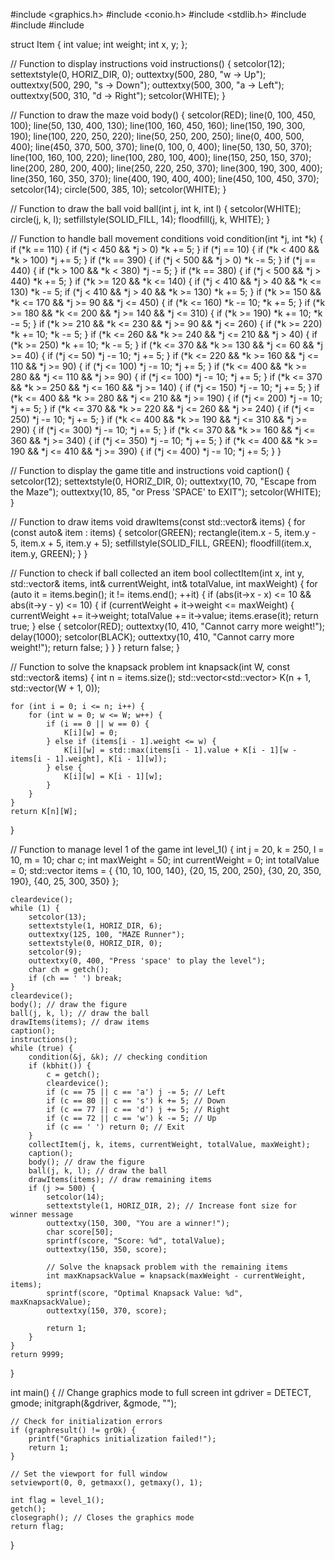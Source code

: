 #include <graphics.h>
#include <conio.h>
#include <stdlib.h>
#include <vector>
#include <algorithm>
#include <cmath>

struct Item {
    int value;
    int weight;
    int x, y;
};

// Function to display instructions
void instructions() {
    setcolor(12);
    settextstyle(0, HORIZ_DIR, 0);
    outtextxy(500, 280, "w -> Up");
    outtextxy(500, 290, "s -> Down");
    outtextxy(500, 300, "a -> Left");
    outtextxy(500, 310, "d -> Right");
    setcolor(WHITE);
}

// Function to draw the maze
void body() {
    setcolor(RED);
    line(0, 100, 450, 100);
    line(50, 130, 400, 130);
    line(100, 160, 450, 160);
    line(150, 190, 300, 190);
    line(100, 220, 250, 220);
    line(50, 250, 200, 250);
    line(0, 400, 500, 400);
    line(450, 370, 500, 370);
    line(0, 100, 0, 400);
    line(50, 130, 50, 370);
    line(100, 160, 100, 220);
    line(100, 280, 100, 400);
    line(150, 250, 150, 370);
    line(200, 280, 200, 400);
    line(250, 220, 250, 370);
    line(300, 190, 300, 400);
    line(350, 160, 350, 370);
    line(400, 190, 400, 400);
    line(450, 100, 450, 370);
    setcolor(14);
    circle(500, 385, 10);
    setcolor(WHITE);
}

// Function to draw the ball
void ball(int j, int k, int l) {
    setcolor(WHITE);
    circle(j, k, l);
    setfillstyle(SOLID_FILL, 14);
    floodfill(j, k, WHITE);
}

// Function to handle ball movement conditions
void condition(int *j, int *k) {
    if (*k == 110) {
        if (*j < 450 && *j > 0)
            *k += 5;
    }
    if (*j == 10) {
        if (*k < 400 && *k > 100)
            *j += 5;
    }
    if (*k == 390) {
        if (*j < 500 && *j > 0)
            *k -= 5;
    }
    if (*j == 440) {
        if (*k > 100 && *k < 380)
            *j -= 5;
    }
    if (*k == 380) {
        if (*j < 500 && *j > 440)
            *k += 5;
    }
    if (*k >= 120 && *k <= 140) {
        if (*j < 410 && *j > 40 && *k <= 130)
            *k -= 5;
        if (*j < 410 && *j > 40 && *k >= 130)
            *k += 5;
    }
    if (*k >= 150 && *k <= 170 && *j >= 90 && *j <= 450) {
        if (*k <= 160) *k -= 10;
        *k += 5;
    }
    if (*k >= 180 && *k <= 200 && *j >= 140 && *j <= 310) {
        if (*k >= 190) *k += 10;
        *k -= 5;
    }
    if (*k >= 210 && *k <= 230 && *j >= 90 && *j <= 260) {
        if (*k >= 220) *k += 10;
        *k -= 5;
    }
    if (*k <= 260 && *k >= 240 && *j <= 210 && *j > 40) {
        if (*k >= 250) *k += 10;
        *k -= 5;
    }
    if (*k <= 370 && *k >= 130 && *j <= 60 && *j >= 40) {
        if (*j <= 50) *j -= 10;
        *j += 5;
    }
    if (*k <= 220 && *k >= 160 && *j <= 110 && *j >= 90) {
        if (*j <= 100) *j -= 10;
        *j += 5;
    }
    if (*k <= 400 && *k >= 280 && *j <= 110 && *j >= 90) {
        if (*j <= 100) *j -= 10;
        *j += 5;
    }
    if (*k <= 370 && *k >= 250 && *j <= 160 && *j >= 140) {
        if (*j <= 150) *j -= 10;
        *j += 5;
    }
    if (*k <= 400 && *k >= 280 && *j <= 210 && *j >= 190) {
        if (*j <= 200) *j -= 10;
        *j += 5;
    }
    if (*k <= 370 && *k >= 220 && *j <= 260 && *j >= 240) {
        if (*j <= 250) *j -= 10;
        *j += 5;
    }
    if (*k <= 400 && *k >= 190 && *j <= 310 && *j >= 290) {
        if (*j <= 300) *j -= 10;
        *j += 5;
    }
    if (*k <= 370 && *k >= 160 && *j <= 360 && *j >= 340) {
        if (*j <= 350) *j -= 10;
        *j += 5;
    }
    if (*k <= 400 && *k >= 190 && *j <= 410 && *j >= 390) {
        if (*j <= 400) *j -= 10;
        *j += 5;
    }
}

// Function to display the game title and instructions
void caption() {
    setcolor(12);
    settextstyle(0, HORIZ_DIR, 0);
    outtextxy(10, 70, "Escape from the Maze");
    outtextxy(10, 85, "or Press 'SPACE' to EXIT");
    setcolor(WHITE);
}

// Function to draw items
void drawItems(const std::vector<Item>& items) {
    for (const auto& item : items) {
        setcolor(GREEN);
        rectangle(item.x - 5, item.y - 5, item.x + 5, item.y + 5);
        setfillstyle(SOLID_FILL, GREEN);
        floodfill(item.x, item.y, GREEN);
    }
}

// Function to check if ball collected an item
bool collectItem(int x, int y, std::vector<Item>& items, int& currentWeight, int& totalValue, int maxWeight) {
    for (auto it = items.begin(); it != items.end(); ++it) {
        if (abs(it->x - x) <= 10 && abs(it->y - y) <= 10) {
            if (currentWeight + it->weight <= maxWeight) {
                currentWeight += it->weight;
                totalValue += it->value;
                items.erase(it);
                return true;
            } else {
                setcolor(RED);
                outtextxy(10, 410, "Cannot carry more weight!");
                delay(1000);
                setcolor(BLACK);
                outtextxy(10, 410, "Cannot carry more weight!");
                return false;
            }
        }
    }
    return false;
}

// Function to solve the knapsack problem
int knapsack(int W, const std::vector<Item>& items) {
    int n = items.size();
    std::vector<std::vector<int>> K(n + 1, std::vector<int>(W + 1, 0));

    for (int i = 0; i <= n; i++) {
        for (int w = 0; w <= W; w++) {
            if (i == 0 || w == 0) {
                K[i][w] = 0;
            } else if (items[i - 1].weight <= w) {
                K[i][w] = std::max(items[i - 1].value + K[i - 1][w - items[i - 1].weight], K[i - 1][w]);
            } else {
                K[i][w] = K[i - 1][w];
            }
        }
    }
    return K[n][W];
}

// Function to manage level 1 of the game
int level_1() {
    int j = 20, k = 250, l = 10, m = 10;
    char c;
    int maxWeight = 50;
    int currentWeight = 0;
    int totalValue = 0;
    std::vector<Item> items = {
        {10, 10, 100, 140},
        {20, 15, 200, 250},
        {30, 20, 350, 190},
        {40, 25, 300, 350}
    };

    cleardevice();
    while (1) {
        setcolor(13);
        settextstyle(1, HORIZ_DIR, 6);
        outtextxy(125, 100, "MAZE Runner");
        settextstyle(0, HORIZ_DIR, 0);
        setcolor(9);
        outtextxy(0, 400, "Press 'space' to play the level");
        char ch = getch();
        if (ch == ' ') break;
    }
    cleardevice();
    body(); // draw the figure 
    ball(j, k, l); // draw the ball
    drawItems(items); // draw items
    caption();
    instructions();
    while (true) {
        condition(&j, &k); // checking condition
        if (kbhit()) {
            c = getch();
            cleardevice();
            if (c == 75 || c == 'a') j -= 5; // Left
            if (c == 80 || c == 's') k += 5; // Down
            if (c == 77 || c == 'd') j += 5; // Right
            if (c == 72 || c == 'w') k -= 5; // Up
            if (c == ' ') return 0; // Exit
        }
        collectItem(j, k, items, currentWeight, totalValue, maxWeight);
        caption();
        body(); // draw the figure
        ball(j, k, l); // draw the ball
        drawItems(items); // draw remaining items
        if (j >= 500) {
            setcolor(14);
            settextstyle(1, HORIZ_DIR, 2); // Increase font size for winner message
            outtextxy(150, 300, "You are a winner!");
            char score[50];
            sprintf(score, "Score: %d", totalValue);
            outtextxy(150, 350, score);
            
            // Solve the knapsack problem with the remaining items
            int maxKnapsackValue = knapsack(maxWeight - currentWeight, items);
            sprintf(score, "Optimal Knapsack Value: %d", maxKnapsackValue);
            outtextxy(150, 370, score);
            
            return 1;
        }
    }
    return 9999;
}

int main() {
    // Change graphics mode to full screen
    int gdriver = DETECT, gmode;
    initgraph(&gdriver, &gmode, "");

    // Check for initialization errors
    if (graphresult() != grOk) {
        printf("Graphics initialization failed!");
        return 1;
    }

    // Set the viewport for full window
    setviewport(0, 0, getmaxx(), getmaxy(), 1);
    
    int flag = level_1();
    getch();
    closegraph(); // Closes the graphics mode
    return flag;
}
